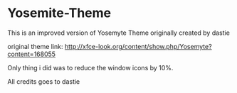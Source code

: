 # Yosemite-Theme

This is an improved version of Yosemyte Theme originally created by dastie

original theme link: http://xfce-look.org/content/show.php/Yosemyte?content=168055

Only thing i did was to reduce the window icons by 10%. 

All credits goes to dastie
